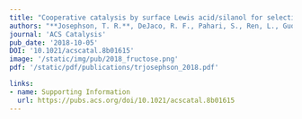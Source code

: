 ```yaml
---
title: "Cooperative catalysis by surface Lewis acid/silanol for selective fructose etherification on Sn-SPP zeolite"
authors: "**Josephson, T. R.**, DeJaco, R. F., Pahari, S., Ren, L., Guo, Q., Tsapatsis, M., Siepmann, J. I., Vlachos, D. G., Caratzoulas, S."
journal: 'ACS Catalysis'
pub_date: '2018-10-05'
DOI: '10.1021/acscatal.8b01615'
image: '/static/img/pub/2018_fructose.png'
pdf: '/static/pdf/publications/trjosephson_2018.pdf'

links:
- name: Supporting Information
  url: https://pubs.acs.org/doi/10.1021/acscatal.8b01615
---
```



